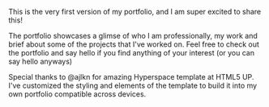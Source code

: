 This is the very first version of my portfolio, and I am super excited to share this!

The portfolio showcases a glimse of who I am professionally, my work and brief about some of the projects that I've worked on. Feel free to check out the portfolio and say hello if you find anything of your interest (or you can say hello anyways)

Special thanks to @ajlkn for amazing Hyperspace template at HTML5 UP. I've customized the styling and elements of the template to build it into my own portfolio compatible across devices.



